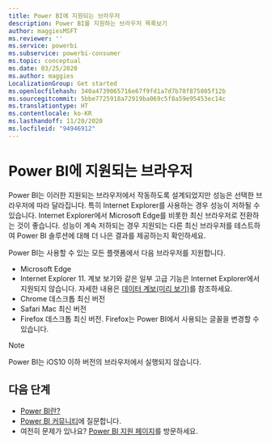 ```yaml
---
title: Power BI에 지원되는 브라우저
description: Power BI를 지원하는 브라우저 목록보기
author: maggiesMSFT
ms.reviewer: ''
ms.service: powerbi
ms.subservice: powerbi-consumer
ms.topic: conceptual
ms.date: 03/25/2020
ms.author: maggies
LocalizationGroup: Get started
ms.openlocfilehash: 340a4739065716e67f9fd1a7d7b78f875805f12b
ms.sourcegitcommit: 5bbe7725918a72919ba069c5f8a59e95453ec14c
ms.translationtype: HT
ms.contentlocale: ko-KR
ms.lasthandoff: 11/20/2020
ms.locfileid: "94946912"
---
```

# <a name="supported-browsers-for-power-bi"></a>Power BI에 지원되는 브라우저

Power BI는 이러한 지원되는 브라우저에서 작동하도록 설계되었지만 성능은 선택한 브라우저에 따라 달라집니다. 특히 Internet Explorer를 사용하는 경우 성능이 저하될 수 있습니다. Internet Explorer에서 Microsoft Edge를 비롯한 최신 브라우저로 전환하는 것이 좋습니다. 성능이 계속 저하되는 경우 지원되는 다른 최신 브라우저를 테스트하여 Power BI 솔루션에 대해 더 나은 결과를 제공하는지 확인하세요.

Power BI는 사용할 수 있는 모든 플랫폼에서 다음 브라우저를 지원합니다.

- Microsoft Edge
- Internet Explorer 11. 계보 보기와 같은 일부 고급 기능은 Internet Explorer에서 지원되지 않습니다. 자세한 내용은 [데이터 계보(미리 보기)](../collaborate-share/service-data-lineage.md)를 참조하세요.
- Chrome 데스크톱 최신 버전
- Safari Mac 최신 버전
- Firefox 데스크톱 최신 버전. Firefox는 Power BI에서 사용되는 글꼴을 변경할 수 있습니다. 

> [!NOTE]
> Power BI는 iOS10 이하 버전의 브라우저에서 실행되지 않습니다.

## <a name="next-steps"></a>다음 단계
* [Power BI란?](power-bi-overview.md)
* [Power BI 커뮤니티](https://community.powerbi.com/)에 질문합니다.
* 여전히 문제가 있나요? [Power BI 지원 페이지](https://powerbi.microsoft.com/support/)를 방문하세요.
